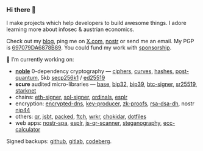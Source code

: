 ### Hi there 👋

I make projects which help developers to build awesome things. I adore learning more about infosec & austrian economics.

Check out my [blog](https://paulmillr.com), ping me on [X.com](https://x.com/paulmillr), [nostr](https://paulmillr.com/apps/nostr/#/user/npub10jcnehsxwrjepupvh602pl83up0dh3wv3fqfwv062smygqvpeuwsk03kag) or send me an email. My PGP is [697079DA6878B89](https://paulmillr.com/pgp_proof.txt). You could fund my work with [sponsorship](https://github.com/sponsors/paulmillr/).

🔭 I’m currently working on:

- [**noble**](https://paulmillr.com/noble/) 0-dependency cryptography — [ciphers](https://github.com/paulmillr/noble-ciphers), [curves](https://github.com/paulmillr/noble-curves), [hashes](https://github.com/paulmillr/noble-hashes), [post-quantum](https://github.com/paulmillr/noble-post-quantum),
  5kb [secp256k1](https://github.com/paulmillr/noble-secp256k1) /
  [ed25519](https://github.com/paulmillr/noble-ed25519)
- **scure** audited micro-libraries — [base](https://github.com/paulmillr/scure-base), [bip32](https://github.com/paulmillr/scure-bip32), [bip39](https://github.com/paulmillr/scure-bip39), [btc-signer](https://github.com/paulmillr/scure-btc-signer), [sr25519](https://github.com/paulmillr/scure-sr25519), [starknet](https://github.com/paulmillr/scure-starknet)
- chains: [eth-signer](https://github.com/paulmillr/micro-eth-signer), [sol-signer](https://github.com/paulmillr/micro-sol-signer), [ordinals](https://github.com/paulmillr/micro-ordinals), [esplr](https://github.com/paulmillr/esplr)
- encryption: [encrypted-dns](https://github.com/paulmillr/encrypted-dns), [key-producer](https://github.com/paulmillr/micro-key-producer), [zk-proofs](https://github.com/paulmillr/micro-zk-proofs), [rsa-dsa-dh](https://github.com/paulmillr/micro-rsa-dsa-dh), nostr [nip44](https://github.com/paulmillr/nip44)
- others: [qr](https://github.com/paulmillr/qr), [jsbt](https://github.com/paulmillr/jsbt), [packed](https://github.com/paulmillr/micro-packed), [ftch](https://github.com/paulmillr/micro-ftch), [wrkr](https://github.com/paulmillr/micro-wrkr), [chokidar](https://github.com/paulmillr/chokidar), [dotfiles](https://github.com/paulmillr/dotfiles)
- web apps: [nostr-spa](https://paulmillr.com/apps/nostr), [esplr](https://paulmillr.com/apps/esplr), [js-qr-scanner](https://paulmillr.com/apps/qr/), [steganography](https://paulmillr.com/apps/steg/), [ecc-calculator](https://paulmillr.com/noble/#demo)


Signed backups: [github](https://github.com/paulmillr/backup), [gitlab](https://gitlab.com/paulmillr/backup), [codeberg](https://codeberg.org/paulmillr).

